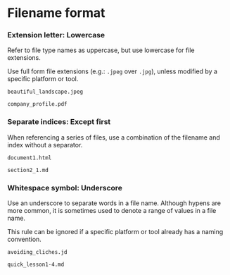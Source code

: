 # Filename format

### Extension letter: Lowercase

Refer to file type names as uppercase, but use lowercase for file extensions.

Use full form file extensions (e.g.: `.jpeg` over `.jpg`), unless modified by a
specific platform or tool.

```plaintext
beautiful_landscape.jpeg

company_profile.pdf
```

### Separate indices: Except first

When referencing a series of files, use a combination of the filename and index
without a separator.

```plaintext
document1.html

section2_1.md
```

### Whitespace symbol: Underscore

Use an underscore to separate words in a file name. Although hypens are more
common, it is sometimes used to denote a range of values in a file name.

This rule can be ignored if a specific platform or tool already has a naming
convention.

```plaintext
avoiding_cliches.jd

quick_lesson1-4.md
```
